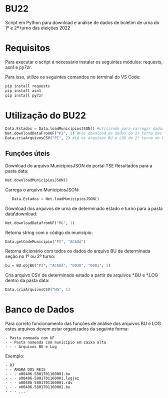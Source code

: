 # BU22
Script em Python para download e análise de dados de boletim de urna do 1º e 2º turno das eleições 2022

# Requisitos
Para executar o script é necessário instalar os seguintes módulos: requests, asn1 e py7zr.

Para isso, utilize os seguintes comandos no terminal do VS Code:
```bash
pip install requests
pip install asn1
pip install py7zr
```

# Utilização do BU22

```Python
Data.Estados = Data.loadMunicipiosJSON() #utilizado para carregar dados de todos os municipios do Brasil
Net.downloadDataFromUF("PI", 2) #Faz download de dados do 2º turno das urnas do PIAUÍ
Data.criaArquivosCSV("PI", 2) #Lê os arquivos BU e LOG do 2º turno do PIAUÍ e registra os dados em um arquivo CSV
```

## Funções úteis

Download do arquivo MunicipiosJSON do portal TSE Resultados para a pasta data:
```Python
Net.downloadMunicipiosJSON()
```

Carrega o arquivo MunicipiosJSON:
```Python
   Data.Estados = Net.loadMunicipiosJSON()
   ```

Download dos arquivos de urna de determinado estado e turno para a pasta data\download:
```Python
Net.downloadDatafromUF("MG", 1)
```

Retorna string com o código do município:
```Python
Data.getCodeMunicipio("PI", "ACAUÃ")
```

Retorna dicionário com todos os dados do arquivo BU de determinada seção no 1º ou 2º turno:
```Python
bu = BU.objBU("PI", "ACAUÃ", "0038", "0001", 1)
```

Cria arquivo CSV de determinado estado a partir de arquivos *.BU e *.LOG dentro da pasta data:
```Python
Data.criaArquivosCSV("MG", 1)
```

# Banco de Dados
Para correto funcionamento das funções de análise dos arquivos BU e LOG estes arquivos devem estar organizados da seguinte forma:
```
- Pasta nomeada com UF
- - Pasta nomeada com município em caixa alta
- - - Arquivos BU e Log
```

Exemplo:
```
- RJ
- - ANGRA DOS REIS
- - - o00406-5801701160001.bu
- - - o00406-5801701160001.logjez
- - - o00406-5801701160001.rdv
- - - o00406-5801701160002.bu
- - - ...
```
